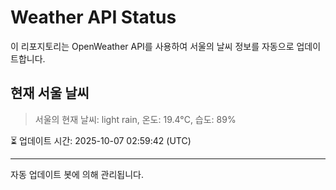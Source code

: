 
# Weather API Status

이 리포지토리는 OpenWeather API를 사용하여 서울의 날씨 정보를 자동으로 업데이트합니다.

## 현재 서울 날씨
> 서울의 현재 날씨: light rain, 온도: 19.4°C, 습도: 89%

⏳ 업데이트 시간: 2025-10-07 02:59:42 (UTC)

---
자동 업데이트 봇에 의해 관리됩니다.
